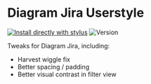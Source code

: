 # Diagram Jira Userstyle
[![Install directly with stylus](https://img.shields.io/badge/Install%20directly%20with-Stylus-116b59.svg?longCache=true&style=flat)](https://github.com/jcackowskidiagram/diagram.jira-userstyle/raw/main/diagram.jira.user.styl)
![Version](https://img.shields.io/github/v/tag/jcackowskidiagram/diagram.jira-userstyle.svg?label=version&style=flat
) 

Tweaks for Diagram Jira, including:
- Harvest wiggle fix
- Better spacing / padding
- Better visual contrast in filter view